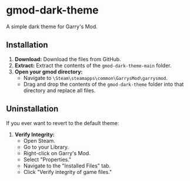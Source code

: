 # gmod-dark-theme

A simple dark theme for Garry's Mod.

## Installation

1. **Download:** Download the files from GitHub.
2. **Extract:** Extract the contents of the `gmod-dark-theme-main` folder.
3. **Open your gmod directory:**
    - Navigate to `\Steam\steamapps\common\GarrysMod\garrysmod`.
    - Drag and drop the contents of the `gmod-dark-theme` folder into that directory and replace all files.

## Uninstallation

If you ever want to revert to the default theme:

1. **Verify Integrity:**
    - Open Steam.
    - Go to your Library.
    - Right-click on Garry's Mod.
    - Select "Properties."
    - Navigate to the "Installed Files" tab.
    - Click "Verify integrity of game files."
